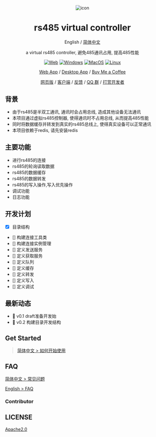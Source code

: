 # 


<div align="center">
<img src="./docs/images/icon.svg" alt="icon"/>

<h1 align="center">rs485 virtual controller</h1>

English / [简体中文](./README_CN.md) 

a virtual rs485 controller, 避免485通讯占用, 提高485性能



[![Web][Web-image]][web-url]
[![Windows][Windows-image]][download-url]
[![MacOS][MacOS-image]][download-url]
[![Linux][Linux-image]][download-url]

[Web App](https://chatgpt.nextweb.fun/) / [Desktop App](https://github.com/Yidadaa/ChatGPT-Next-Web/releases) / [Buy Me a Coffee](https://www.buymeacoffee.com/yidadaa)

[网页版](https://chatgpt.nextweb.fun/) / [客户端](https://github.com/Yidadaa/ChatGPT-Next-Web/releases) / [反馈](https://github.com/Yidadaa/ChatGPT-Next-Web/issues) / [QQ 群](https://github.com/Yidadaa/ChatGPT-Next-Web/discussions/1724) / [打赏开发者](https://user-images.githubusercontent.com/16968934/227772541-5bcd52d8-61b7-488c-a203-0330d8006e2b.jpg)

[web-url]: https://chatgpt.nextweb.fun
[download-url]: https://github.com/Yidadaa/ChatGPT-Next-Web/releases
[Web-image]: https://img.shields.io/badge/Web-PWA-orange?logo=microsoftedge
[Windows-image]: https://img.shields.io/badge/-Windows-blue?logo=windows
[MacOS-image]: https://img.shields.io/badge/-MacOS-black?logo=apple
[Linux-image]: https://img.shields.io/badge/-Linux-333?logo=ubuntu


</div>

## 背景
- 由于rs485是半双工通讯, 通讯时会占用总线, 造成其他设备无法通讯
- 本项目通过虚拟rs485控制器, 使得通讯时不占用总线, 从而提高485性能
- 同时将数据缓存并转发到真实的rs485总线上, 使得真实设备可以正常通讯
- 本项目依赖于redis, 请先安装redis

## 主要功能

- 进行rs485的连接
- rs485的轮询读取数据 
- rs485的数据缓存
- rs485的数据转发
- rs485的写入操作,写入优先操作
- 调试功能
- 日志功能

## 开发计划

- [x] 目录结构 
- [] 构建连接工具类 
- [] 构建连接实例管理
- [] 定义发送服务
- [] 定义获取服务
- [] 定义队列
- [] 定义缓存
- [] 定义转发
- [] 定义写入
- [] 定义调试

## 最新动态

- 🚀 v0.1 draft准备开发始
- :banana: v0.2 构建目录开发结构
## Get Started

> [简体中文 > 如何开始使用](./README_CN.md#开始使用)



## FAQ

[简体中文 > 常见问题](./docs/faq-cn.md)

[English > FAQ](./docs/faq-en.md)


### Contributor



## LICENSE

[Apache2.0](https://github.com/misky530/rs485-vm-controller/blob/main/LICENSE)